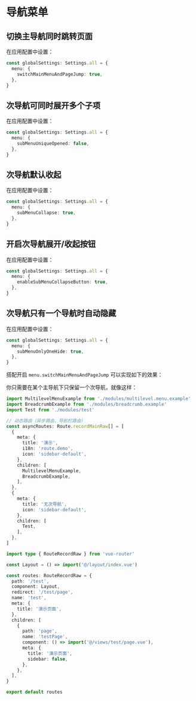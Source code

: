 # 导航菜单

## 切换主导航同时跳转页面

在应用配置中设置：

```ts {2-4}
const globalSettings: Settings.all = {
  menu: {
    switchMainMenuAndPageJump: true,
  },
}
```

<ZoomImg src="/menu-switchmainmenuandpagejump.gif" />

## 次导航可同时展开多个子项

在应用配置中设置：

```ts {2-4}
const globalSettings: Settings.all = {
  menu: {
    subMenuUniqueOpened: false,
  },
}
```

<ZoomImg src="/menu-submenuuniqueopened.gif" />

## 次导航默认收起

在应用配置中设置：

```ts {2-4}
const globalSettings: Settings.all = {
  menu: {
    subMenuCollapse: true,
  },
}
```

<ZoomImg src="/menu-submenucollapse.gif" />

## 开启次导航展开/收起按钮

在应用配置中设置：

```ts {2-4}
const globalSettings: Settings.all = {
  menu: {
    enableSubMenuCollapseButton: true,
  },
}
```

<ZoomImg src="/menu-enablesubmenucollapsebutton.gif" />

## 次导航只有一个导航时自动隐藏 <sup class="pro-badge" />

在应用配置中设置：

```ts {2-4}
const globalSettings: Settings.all = {
  menu: {
    subMenuOnlyOneHide: true,
  },
}
```

搭配开启 `menu.switchMainMenuAndPageJump` 可以实现如下的效果：

<ZoomImg src="/menu-submenuonlyonehide.gif" />

你只需要在某个主导航下只保留一个次导航，就像这样：

```ts {3,18-26}
import MultilevelMenuExample from './modules/multilevel.menu.example'
import BreadcrumbExample from './modules/breadcrumb.example'
import Test from './modules/test'

// 动态路由（异步路由、导航栏路由）
const asyncRoutes: Route.recordMainRaw[] = [
  {
    meta: {
      title: '演示',
      i18n: 'route.demo',
      icon: 'sidebar-default',
    },
    children: [
      MultilevelMenuExample,
      BreadcrumbExample,
    ],
  },
  {
    meta: {
      title: '无次导航',
      icon: 'sidebar-default',
    },
    children: [
      Test,
    ],
  },
]
```

```ts
import type { RouteRecordRaw } from 'vue-router'

const Layout = () => import('@/layout/index.vue')

const routes: RouteRecordRaw = {
  path: '/test',
  component: Layout,
  redirect: '/test/page',
  name: 'test',
  meta: {
    title: '演示页面',
  },
  children: [
    {
      path: 'page',
      name: 'testPage',
      component: () => import('@/views/test/page.vue'),
      meta: {
        title: '演示页面',
        sidebar: false,
      },
    },
  ],
}

export default routes
```